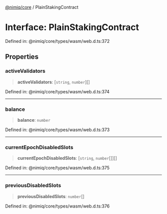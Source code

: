 [@nimiq/core](../globals.md) / PlainStakingContract

# Interface: PlainStakingContract

Defined in: @nimiq/core/types/wasm/web.d.ts:372

## Properties

### activeValidators

> **activeValidators**: \[`string`, `number`\][]

Defined in: @nimiq/core/types/wasm/web.d.ts:374

***

### balance

> **balance**: `number`

Defined in: @nimiq/core/types/wasm/web.d.ts:373

***

### currentEpochDisabledSlots

> **currentEpochDisabledSlots**: \[`string`, `number`[]\][]

Defined in: @nimiq/core/types/wasm/web.d.ts:375

***

### previousDisabledSlots

> **previousDisabledSlots**: `number`[]

Defined in: @nimiq/core/types/wasm/web.d.ts:376

